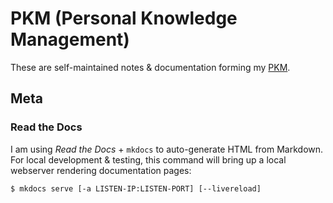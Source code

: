 # PKM (Personal Knowledge Management)

These are self-maintained notes & documentation forming my
[PKM](https://en.wikipedia.org/wiki/Personal_knowledge_management).

## Meta

### Read the Docs
I am using _Read the Docs_ + `mkdocs` to auto-generate HTML from Markdown.
For local development & testing, this command will bring up a local webserver
rendering documentation pages:
```
$ mkdocs serve [-a LISTEN-IP:LISTEN-PORT] [--livereload]
```
